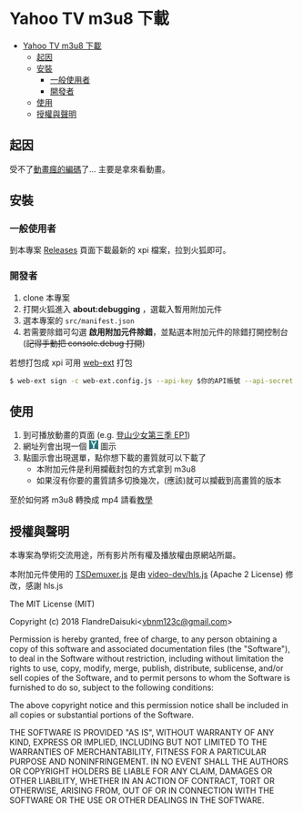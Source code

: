 # Yahoo TV m3u8 下載

- [Yahoo TV m3u8 下載](#yahoo-tv-m3u8-下載)
    - [起因](#起因)
    - [安裝](#安裝)
        - [一般使用者](#一般使用者)
        - [開發者](#開發者)
    - [使用](#使用)
    - [授權與聲明](#授權與聲明)

## 起因

受不了[動畫瘋的編碼](https://www.ptt.cc/bbs/C_Chat/M.1538547978.A.AE6.html)了... 主要是拿來看動畫。

## 安裝

### 一般使用者

到本專案 [Releases](https://github.com/FlandreDaisuki/yahoo-tv-m3u8-downloader/releases) 頁面下載最新的 xpi 檔案，拉到火狐即可。

### 開發者

1. clone 本專案
2. 打開火狐進入 **about:debugging** ，選<kbd>載入暫用附加元件</kbd>
3. 選本專案的 `src/manifest.json`
4. 若需要除錯可勾選 **啟用附加元件除錯**，並點選本附加元件的<kbd>除錯</kbd>打開控制台(~~記得手動把 console.debug 打開~~)

若想打包成 xpi 可用 [web-ext](https://developer.mozilla.org/docs/Mozilla/Add-ons/WebExtensions/Getting_started_with_web-ext) 打包

```sh
$ web-ext sign -c web-ext.config.js --api-key $你的API帳號 --api-secret $你的API密鑰
```

## 使用

1. 到可播放動畫的頁面 (e.g. [登山少女第三季 EP1](https://tw.tv.yahoo.com/encouragement-of-climb_s3/%E5%89%8D%E9%80%B2%E5%90%A7-%E7%99%BB%E5%B1%B1%E5%B0%91%E5%A5%B3-%E7%AC%AC%E4%B8%89%E5%AD%A3ep01-%E5%AE%8C%E6%95%B4%E7%89%88-023000765.html))
2. 網址列會出現一個 ![Y icon](src/icons/Y16.png) 圖示
3. 點圖示會出現選單，點你想下載的畫質就可以下載了
    - 本附加元件是利用攔截封包的方式拿到 m3u8
    - 如果沒有你要的畫質請多切換幾次，(應該)就可以攔截到高畫質的版本

至於如何將 m3u8 轉換成 mp4 請看[教學](StreamingToFile.md)

## 授權與聲明

本專案為學術交流用途，所有影片所有權及播放權由原網站所屬。

本附加元件使用的 [TSDemuxer.js](src/background/TSDemuxer.js) 是由 [video-dev/hls.js](https://github.com/video-dev/hls.js) (Apache 2 License) 修改，感謝 hls.js

The MIT License (MIT)

Copyright (c) 2018 FlandreDaisuki\<vbnm123c@gmail.com>

Permission is hereby granted, free of charge, to any person obtaining a copy of this software and associated documentation files (the "Software"), to deal in the Software without restriction, including without limitation the rights to use, copy, modify, merge, publish, distribute, sublicense, and/or sell copies of the Software, and to permit persons to whom the Software is furnished to do so, subject to the following conditions:

The above copyright notice and this permission notice shall be included in all copies or substantial portions of the Software.

THE SOFTWARE IS PROVIDED "AS IS", WITHOUT WARRANTY OF ANY KIND, EXPRESS OR IMPLIED, INCLUDING BUT NOT LIMITED TO THE WARRANTIES OF MERCHANTABILITY, FITNESS FOR A PARTICULAR PURPOSE AND NONINFRINGEMENT. IN NO EVENT SHALL THE AUTHORS OR COPYRIGHT HOLDERS BE LIABLE FOR ANY CLAIM, DAMAGES OR OTHER LIABILITY, WHETHER IN AN ACTION OF CONTRACT, TORT OR OTHERWISE, ARISING FROM, OUT OF OR IN CONNECTION WITH THE SOFTWARE OR THE USE OR OTHER DEALINGS IN THE SOFTWARE.
